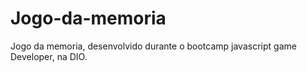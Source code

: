 # Jogo-da-memoria
Jogo da memoria, desenvolvido durante o bootcamp javascript game Developer, na DIO.

